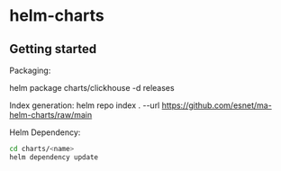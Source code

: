 # helm-charts



## Getting started

Packaging:

helm package charts/clickhouse -d releases

Index generation:
helm repo index . --url https://github.com/esnet/ma-helm-charts/raw/main

Helm Dependency:

```sh
cd charts/<name>
helm dependency update
```
